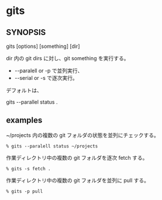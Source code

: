 # gits

## SYNOPSIS

gits [options] [something] [dir]

dir 内の git dirs に対し、git something を実行する。

* --paralell or -p で並列実行、
* --serial or -s で逐次実行。

デフォルトは、

gits --parallel status .

## examples

~/projects 内の複数の git フォルダの状態を並列にチェックする。

    % gits --paralell status ~/projects

作業ディレクトリ中の複数の git フォルダを逐次 fetch する。

    % gits -s fetch .

作業ディレクトリ中の複数の git フォルダを並列に pull する。

    % gits -p pull

